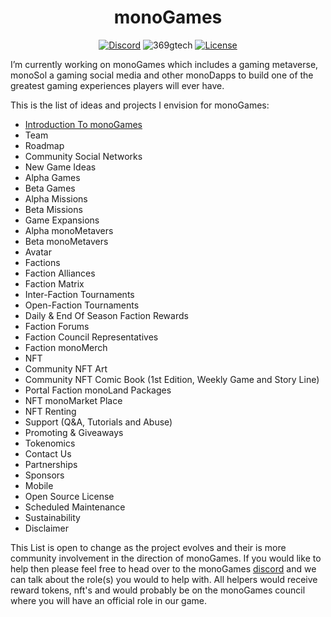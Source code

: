 <h1 align="center"><strong>monoGames</strong></h1>

<p align="center"> 
<a href="https://discord.gg/GUPh9PK8"><img src="https://img.shields.io/static/v1?logo=discord&label=&message=Discord&color=36393f&style=flat-square" alt="Discord"></a>
<img src="https://komarev.com/ghpvc/?username=369gtech&label=Profile%20Views&color=brightgreen&style=flat" alt="369gtech" />
<a href="https://github.com/369gtech/MIT-License/blob/main/LICENSE"><img src="https://img.shields.io/github/license/antonkomarev/github-profile-views-counter.svg?&color=green&style=flat-square" alt="License"></a>
</p>

I’m currently working on monoGames which includes a gaming metaverse, monoSol a gaming social media and other monoDapps to build one of the greatest gaming experiences players will ever have. 

This is the list of ideas and projects I envision for monoGames:

<ul>
  <li><a href="https://github.com/369gtech/monoGames/blob/main/Introduction%20To%20monoGames">Introduction To monoGames</a></li>
  <li>Team</li>
  <li>Roadmap</li>
  <li>Community Social Networks</li>
  <li>New Game Ideas</li>
  <li>Alpha Games</li>
  <li>Beta Games</li>
  <li>Alpha Missions</li>
  <li>Beta Missions</li>
  <li>Game Expansions</li>
  <li>Alpha monoMetavers</li>
  <li>Beta monoMetavers</li>
  <li>Avatar</li>
  <li>Factions</li>
  <li>Faction Alliances</li>
  <li>Faction Matrix</li>
  <li>Inter-Faction Tournaments</li>
  <li>Open-Faction Tournaments</li>
  <li>Daily & End Of Season Faction Rewards</li>
  <li>Faction Forums</li>
  <li>Faction Council Representatives</li>
  <li>Faction monoMerch</li>
  <li>NFT</li>
  <li>Community NFT Art</li>
  <li>Community NFT Comic Book (1st Edition, Weekly Game and Story Line)</li>
  <li>Portal Faction monoLand Packages</li>
  <li>NFT monoMarket Place</li>
  <li>NFT Renting</li>
  <li>Support (Q&A, Tutorials and Abuse)</li>
  <li>Promoting & Giveaways</li>
  <li>Tokenomics</li>
  <li>Contact Us</li>
  <li>Partnerships</li>
  <li>Sponsors</li>
  <li>Mobile</li>
  <li>Open Source License</li>
  <li>Scheduled Maintenance</li>
  <li>Sustainability</li>
  <li>Disclaimer</li>
</ul>  

This List is open to change as the project evolves and their is more community involvement in the direction of monoGames. If you would like to help then please feel free to head over to the monoGames <a href="https://discord.gg/GUPh9PK8">discord</a> and we can talk about the role(s) you would to help with. All helpers would receive reward tokens, nft's and would probably be on the monoGames council where you will have an official role in our game.
